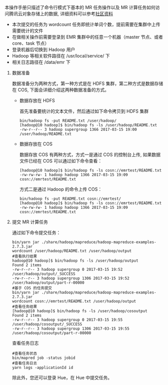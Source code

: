 本操作手册只描述了命令行模式下基本的 MR 任务操作以及 MR 计算任务如何访问腾讯云对象存储上的数据, 详细资料可以参考[社区资料](https://hadoop.apache.org/docs/r2.7.3/)

- 本次提交的任务为 wordcount 任务即统计单词个数，提前需要在集群中上传需要统计的文件
- 在做相关操作前需要登录到 EMR 集群中的任意一个机器（master 节点、或者 core、task 节点）
- 登录机器后切换到 Hadoop 用户
- Hadoop 等相关软件路径在 /usr/local/service/ 下
- 相关日志路径在 /data/emr 下


1. 数据准备  

    数据准备分为两种方式，第一种方式是在 HDFS 集群，第二种方式是数据存储在 COS, 下面会详细介绍这两种数据准备的方式。  

    - 数据存放在 HDFS 

        首先准备要统计的文本文件，然后通过如下命令拷贝到 HDFS 集群
        
        ``` shell
        bin/hadoop fs -put README.txt /user/hadoop/
        [hadoop@10 hadoop]$ bin/hadoop fs -ls /user/hadoop/README.txt
        -rw-r--r-- 3 hadoop supergroup 1366 2017-03-15 19:00 /user/hadoop/README.txt
        ```

    - 数据存放在 COS  

        数据存放 COS 有两种方式，方式一是通过 COS 的控制台上传, 如果数据文件已经在 COS 可以通过如下命令查看：
        ``` shell
        [hadoop@10 hadoop]$ bin/hadoop fs -ls cosn://emrtest/README.txt
        -rw-rw-rw- 1 hadoop hadoop 1366 2017-03-15 19:09 cosn://emrtest/README.txt
        ```  
        方式二是通过 Hadoop 的命令上传 COS：
        ``` shell
        bin/hadoop fs -put README.txt cosn://emrtest/
        [hadoop@10 hadoop]$ bin/hadoop fs -ls cosn://emrtest/README.txt
        -rw-rw-rw- 1 hadoop hadoop 1366 2017-03-15 19:09 cosn://emrtest/README.txt
        ```

2. 提交 MR 计算任务  

    通过如下命令提交任务：

    ``` shell
    bin/yarn jar ./share/hadoop/mapreduce/hadoop-mapreduce-examples-2.7.3.jar
    wordcount /user/hadoop/README.txt /user/hadoop/output
    #查看执行结果
    hadoop@10 hadoop]$ bin/hadoop fs -ls /user/hadoop/output
    Found 2 items
    -rw-r--r-- 3 hadoop supergroup 0 2017-03-15 19:52 /user/hadoop/output/_SUCCESS
    -rw-r--r-- 3 hadoop supergroup 1306 2017-03-15 19:52 /user/hadoop/output/part-r-00000
    #基于 COS 的任务提交
    bin/yarn jar ./share/hadoop/mapreduce/hadoop-mapreduce-examples-2.7.3.jar
    wordcount cosn://emrtest/README.txt /user/hadoop/output
    #查看任务结果
    [hadoop@10 hadoop]$ bin/hadoop fs -ls /user/hadoop/cosoutput
    Found 2 items
    -rw-r--r-- 3 hadoop supergroup 0 2017-03-15 19:55 /user/hadoop/cosoutput/_SUCCESS
    -rw-r--r-- 3 hadoop supergroup 1306 2017-03-15 19:55 /user/hadoop/cosoutput/part-r-00000
    ```
    查看任务日志
    ``` shell
    #查看任务状态
    bin/mapred job -status jobid
    #查看任务日志
    yarn logs -applicationId id
    ```

    除此外，您还可以登录 Hue，在 Hue 中提交任务。
